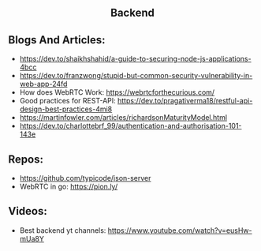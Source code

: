 <h2 align="center">Backend</h2>

## Blogs And Articles:
 * https://dev.to/shaikhshahid/a-guide-to-securing-node-js-applications-4bcc
 * https://dev.to/franzwong/stupid-but-common-security-vulnerability-in-web-app-24fd
 * How does WebRTC Work: https://webrtcforthecurious.com/
 * Good practices for REST-API: https://dev.to/pragativerma18/restful-api-design-best-practices-4mi8
 * https://martinfowler.com/articles/richardsonMaturityModel.html
 * https://dev.to/charlottebrf_99/authentication-and-authorisation-101-143e

## Repos:
 * https://github.com/typicode/json-server
 * WebRTC in go: https://pion.ly/

## Videos:
 * Best backend yt channels: https://www.youtube.com/watch?v=eusHw-mUa8Y
